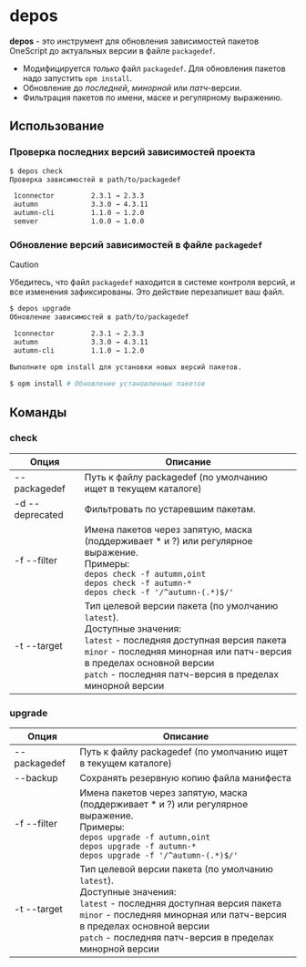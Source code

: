 # depos

**depos** - это инструмент для обновления зависимостей пакетов OneScript до актуальных версии в файле `packagedef`.

- Модифицируется _только_ файл `packagedef`. Для обновления пакетов надо запустить `opm install`.
- Обновление до _последней_, _минорной_ или _патч_-версии.
- Фильтрация пакетов по имени, маске и регулярному выражению.

## Использование

### Проверка последних версий зависимостей проекта

```bash
$ depos check
Проверка зависимостей в path/to/packagedef

 1connector         2.3.1 → 2.3.3
 autumn             3.3.0 → 4.3.11
 autumn-cli         1.1.0 → 1.2.0
 semver             1.0.0 → 1.0.0
```

### Обновление версий зависимостей в файле `packagedef`

> [!CAUTION]
> Убедитесь, что файл `packagedef` находится в системе контроля версий, и все изменения зафиксированы. Это действие перезапишет ваш файл.

```bash
$ depos upgrade
Обновление зависимостей в path/to/packagedef

 1connector         2.3.1 → 2.3.3
 autumn             3.3.0 → 4.3.11
 autumn-cli         1.1.0 → 1.2.0
 
Выполните opm install для установки новых версий пакетов.

$ opm install # Обновление установленных пакетов
```

## Команды

### check 

| Опция | Описание |
| --- | --- |
| --packagedef | Путь к файлу packagedef (по умолчанию ищет в текущем каталоге) |
| -d --deprecated | Фильтровать по устаревшим пакетам. |
| -f --filter | Имена пакетов через запятую, маска (поддерживает * и ?) или регулярное выражение.<br>Примеры:<br> `depos check -f autumn,oint` <br> `depos check -f autumn-*` <br> `depos check -f '/^autumn-(.*)$/'` |
| -t --target | Тип целевой версии пакета (по умолчанию `latest`). <br>Доступные значения: <br>`latest` - последняя доступная версия пакета<br>`minor` - последняя минорная или патч-версия в пределах основной версии<br>`patch` - последняя патч-версия в пределах минорной версии |


### upgrade 

| Опция | Описание |
| --- | --- |
| --packagedef | Путь к файлу packagedef (по умолчанию ищет в текущем каталоге) |
| --backup | Сохранять резервную копию файла манифеста |
| -f --filter | Имена пакетов через запятую, маска (поддерживает * и ?) или регулярное выражение.<br>Примеры:<br> `depos upgrade -f autumn,oint` <br> `depos upgrade -f autumn-*` <br> `depos upgrade -f '/^autumn-(.*)$/'` |
| -t --target | Тип целевой версии пакета (по умолчанию `latest`). <br>Доступные значения: <br>`latest` - последняя доступная версия пакета<br>`minor` - последняя минорная или патч-версия в пределах основной версии<br>`patch` - последняя патч-версия в пределах минорной версии |